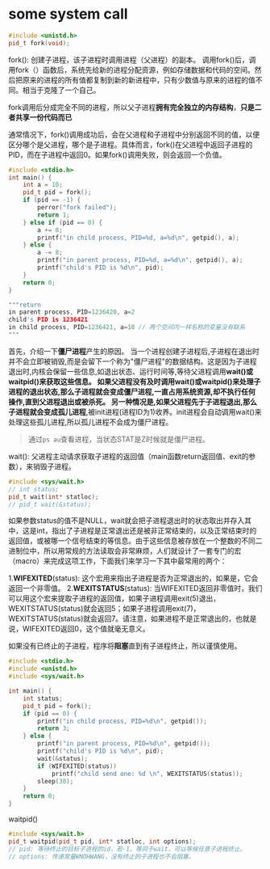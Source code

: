 # some system call

```cpp
#include <unistd.h>
pid_t fork(void);
```

fork(): 创建子进程，该子进程时调用进程（父进程）的副本。
调用fork()后，调用fork（）函数后，系统先给新的进程分配资源，例如存储数据和代码的空间。然后把原来的进程的所有值都复制到新的新进程中，只有少数值与原来的进程的值不同。相当于克隆了一个自己。

fork调用后分成完全不同的进程，所以父子进程**拥有完全独立的内存结构**，**只是二者共享一份代码而已**

通常情况下，fork()调用成功后，会在父进程和子进程中分别返回不同的值，以便区分哪个是父进程，哪个是子进程。具体而言，fork()在父进程中返回子进程的PID，而在子进程中返回0。如果fork()调用失败，则会返回一个负值。

```cpp
#include <stdio.h>                                                                                                     #include <unistd.h>                                                                                                   
int main() {
    int a = 10;
    pid_t pid = fork();
    if (pid == -1) {
        perror("fork failed");
        return 1;
    } else if (pid == 0) {
        a += 8;
        printf("in child process, PID=%d, a=%d\n", getpid(), a);
    } else {
        a -= 8;
        printf("in parent process, PID=%d, a=%d\n", getpid(), a);
        printf("child's PID is %d\n", pid);
    }
    return 0;
} 

"""return
in parent process, PID=1236420, a=2
child's PID is 1236421
in child process, PID=1236421, a=18 // 两个空间内一样名称的变量没有联系
"""
```

首先，介绍一下**僵尸进程**产生的原因。
当一个进程创建子进程后,子进程在退出时并不会立即被销毁,而是会留下一个称为"僵尸进程"的数据结构。这是因为子进程退出时,内核会保留一些信息,如退出状态、运行时间等,等待父进程调用**wait()**或**waitpid()**来获取这些信息。
如果父进程没有及时调用wait()或waitpid()来处理子进程的退出状态,那么子进程就会变成僵尸进程,一直占用系统资源,却不执行任何操作,直到父进程退出或被杀死。
另一种情况是,如果父进程先于子进程退出,那么子进程就会变成**孤儿进程**,被init进程(进程ID为1)收养。init进程会自动调用wait()来处理这些孤儿进程,所以孤儿进程不会成为僵尸进程。

> 通过`ps au`查看进程，当状态STAT是Z时候就是僵尸进程。

wait(): 父进程主动请求获取子进程的返回值（main函数return返回值、exit的参数），来销毁子进程。

```cpp
#include <sys/wait.h>
// int status;
pid_t wait(int* statloc);
// pid_t wait(&status);
```

如果参数status的值不是NULL，wait就会把子进程退出时的状态取出并存入其中，这是int，指出了子进程是正常退出还是被非正常结束的，以及正常结束时的返回值，或被哪一个信号结束的等信息。由于这些信息被存放在一个整数的不同二进制位中，所以用常规的方法读取会非常麻烦，人们就设计了一套专门的宏（macro）来完成这项工作，下面我们来学习一下其中最常用的两个：

1.**WIFEXITED**(status): 这个宏用来指出子进程是否为正常退出的，如果是，它会返回一个非零值。
2.**WEXITSTATUS**(status): 当WIFEXITED返回非零值时，我们可以用这个宏来提取子进程的返回值，如果子进程调用exit(5)退出，WEXITSTATUS(status)就会返回5；如果子进程调用exit(7)，WEXITSTATUS(status)就会返回7。请注意，如果进程不是正常退出的，也就是说，WIFEXITED返回0，这个值就毫无意义。

如果没有已终止的子进程，程序将**阻塞**直到有子进程终止，所以谨慎使用。

```cpp
#include <stdio.h>
#include <unistd.h>
#include <sys/wait.h>

int main() {
    int status;
    pid_t pid = fork();
    if (pid == 0) {
        printf("in child process, PID=%d\n", getpid());
        return 3;
    } else {
        printf("in parent process, PID=%d\n", getpid());
        printf("child's PID is %d\n", pid);
        wait(&status);
        if (WIFEXITED(status))
            printf("child send one: %d \n", WEXITSTATUS(status));
        sleep(30);
    }
    return 0;
}
```

waitpid()

```cpp
#include <sys/wait.h>
pid_t waitpid(pid_t pid, int* statloc, int options);
// pid: 等待终止的目标子进程的id，若-1，等同于wait，可以等候任意子进程终止。
// options: 传递常量WNOHWANG，没有终止的子进程也不会阻塞。
```